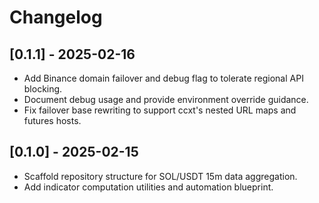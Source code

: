# Changelog

## [0.1.1] - 2025-02-16
- Add Binance domain failover and debug flag to tolerate regional API blocking.
- Document debug usage and provide environment override guidance.
- Fix failover base rewriting to support ccxt's nested URL maps and futures hosts.

## [0.1.0] - 2025-02-15
- Scaffold repository structure for SOL/USDT 15m data aggregation.
- Add indicator computation utilities and automation blueprint.

